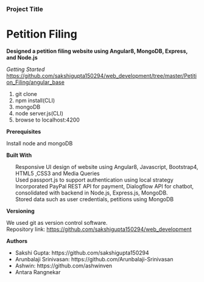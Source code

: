 
<h3>Project Title<h3>
<h1>Petition Filing</h1> 
<b>Designed a petition filing website using Angular8, MongoDB, Express, and Node.js</b><br/>

<i>Getting Started</i> https://github.com/sakshigupta150294/web_development/tree/master/Petition_Filing/angular_base

1. git clone
2. npm install(CLI)
3. mongoDB
4. node server.js(CLI)
5. browse to localhost:4200

<b>Prerequisites</b>

Install node and mongoDB

<b>Built With</b>
<ul >
<li style="list-style-type:none">Responsive UI design of website using Angular8, Javascript, Bootstrap4, HTML5 ,CSS3 and Media Queries</li>
<li style="list-style-type:none">Used passport.js to support authentication using local strategy</li>
<li style="list-style-type:none" id="functionalities">Incorporated PayPal REST API for payment, Dialogflow API for chatbot, consolidated with backend in Node.js, Express.js, MongoDB.</li> 
<li style="list-style-type:none" id="functionalities">Stored data such as user credentials, petitions using MongoDB</li>
</ul>

<b>Versioning</b>

We used git as version control software.<br/>
Repository link: https://github.com/sakshigupta150294/web_development

<b>Authors</b>
<ul>
<li>Sakshi Gupta: https://github.com/sakshigupta150294</li>
<li>Arunbalaji Srinivasan: https://github.com/Arunbalaji-Srinivasan</li>
<li>Ashwin: https://github.com/ashwinven</li>
<li>Antara Rangnekar</li> 
</ul>
